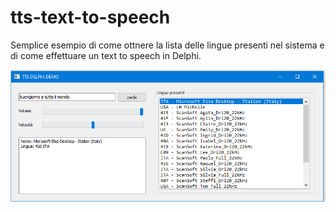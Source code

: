 # tts-text-to-speech

Semplice esempio di come ottnere la lista delle lingue presenti nel sistema e di come effettuare un text to speech in Delphi.

<img src='https://github.com/DelphiClubItalia/tts-text-to-speech/blob/master/tts.png'>
